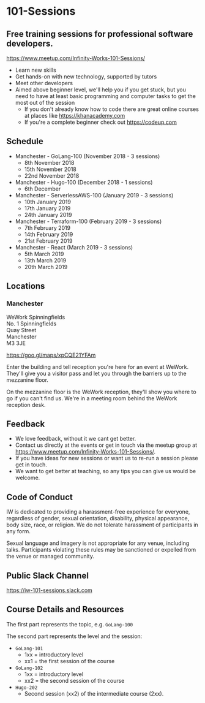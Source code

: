 # 101-Sessions

## Free training sessions for professional software developers.

https://www.meetup.com/Infinity-Works-101-Sessions/

* Learn new skills
* Get hands-on with new technology, supported by tutors
* Meet other developers
* Aimed above beginner level, we'll help you if you get stuck, but you need to have at least basic programming and computer tasks to get the most out of the session
  * If you don't already know how to code there are great online courses at places like https://khanacademy.com
  * If you're a complete beginner check out https://codeup.com

## Schedule

* Manchester - GoLang-100 (November 2018 - 3 sessions)
  * 8th November 2018
  * 15th November 2018
  * 22nd November 2018
* Manchester - Hugo-100 (December 2018 - 1 sessions)
  * 6th December
* Manchester - ServerlessAWS-100 (January 2019 - 3 sessions)
  * 10th January 2019
  * 17th January 2019
  * 24th January 2019
* Manchester - Terraform-100 (February 2019 - 3 sessions)
  * 7th February 2019
  * 14th February 2019
  * 21st February 2019
* Manchester - React (March 2019 - 3 sessions)
  * 5th March 2019
  * 13th March 2019
  * 20th March 2019

## Locations

### Manchester

WeWork Spinningfields  
No. 1 Spinningfields  
Quay Street  
Manchester  
M3 3JE  

https://goo.gl/maps/xpCQE21YFAm

Enter the building and tell reception you're here for an event at WeWork. They'll give you a visitor pass and let you through the barriers up to the mezzanine floor.

On the mezzanine floor is the WeWork reception, they'll show you where to go if you can't find us. We're in a meeting room behind the WeWork reception desk.

## Feedback

* We love feedback, without it we cant get better.
* Contact us directly at the events or get in touch via the meetup group at https://www.meetup.com/Infinity-Works-101-Sessions/.
* If you have ideas for new sessions or want us to re-run a session please get in touch.
* We want to get better at teaching, so any tips you can give us would be welcome.

## Code of Conduct

IW is dedicated to providing a harassment-free experience for everyone, regardless of gender, sexual orientation, disability, physical appearance, body size, race, or religion. We do not tolerate harassment of participants in any form.

Sexual language and imagery is not appropriate for any venue, including talks. Participants violating these rules may be sanctioned or expelled from the venue or managed community.

## Public Slack Channel

https://iw-101-sessions.slack.com

## Course Details and Resources

The first part represents the topic, e.g. `GoLang-100`

The second part represents the level and the session:

* `GoLang-101`
  * 1xx = introductory level
  * xx1 = the first session of the course
* `GoLang-102`
  * 1xx = introductory level
  * xx2 = the second session of the course
* `Hugo-202`
  * Second session (xx2) of the intermediate course (2xx).
